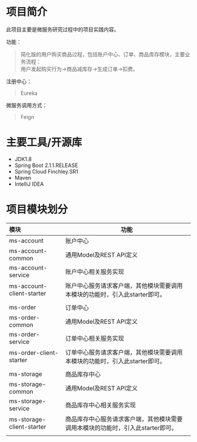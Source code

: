 # 项目简介
此项目主要是微服务研究过程中的项目实践内容。  

功能：
> 简化版的用户购买商品过程，包括账户中心、订单、商品库存模块，主要业务流程：   
用户发起购买行为->商品减库存->生成订单->扣费。   

注册中心：
> Eureka   

微服务调用方式：
> Feign 

# 主要工具/开源库
- JDK1.8
- Spring Boot 2.1.1.RELEASE
- Spring Cloud Finchley.SR1
- Maven
- IntelliJ IDEA

# 项目模块划分
| 模块 | 功能 |
| :------| ------ |
| ms-account | 账户中心 |
| ms-account-common | 通用Model及REST API定义 |
| ms-account-service | 账户中心相关服务实现 |
| ms-account-client-starter | 账户中心服务请求客户端，其他模块需要调用本模块的功能时，引入此starter即可。 |
| |  |
| ms-order | 订单中心 |
| ms-order-common | 通用Model及REST API定义 |
| ms-order-service | 订单中心相关服务实现 |
| ms-order-client-starter | 订单中心服务请求客户端，其他模块需要调用本模块的功能时，引入此starter即可。 |
| |  |
| ms-storage | 商品库存中心 |
| ms-storage-common | 通用Model及REST API定义 |
| ms-storage-service | 商品库存中心相关服务实现 |
| ms-storage-client-starter | 商品库存中心服务请求客户端，其他模块需要调用本模块的功能时，引入此starter即可。 |
| |  |



